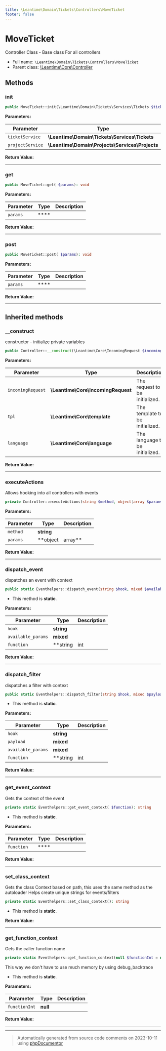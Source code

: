 ```yaml
---
title: \Leantime\Domain\Tickets\Controllers\MoveTicket
footer: false
---
```


# MoveTicket

Controller Class - Base class For all controllers



* Full name: `\Leantime\Domain\Tickets\Controllers\MoveTicket`
* Parent class: [\Leantime\Core\Controller](../../../Core/Controller.md)



## Methods

### init



```php
public MoveTicket::init(\Leantime\Domain\Tickets\Services\Tickets $ticketService, \Leantime\Domain\Projects\Services\Projects $projectService): void
```








**Parameters:**

| Parameter | Type | Description |
|-----------|------|-------------|
| `ticketService` | **\Leantime\Domain\Tickets\Services\Tickets** |  |
| `projectService` | **\Leantime\Domain\Projects\Services\Projects** |  |


**Return Value:**





---
### get



```php
public MoveTicket::get( $params): void
```








**Parameters:**

| Parameter | Type | Description |
|-----------|------|-------------|
| `params` | **** |  |


**Return Value:**





---
### post



```php
public MoveTicket::post( $params): void
```








**Parameters:**

| Parameter | Type | Description |
|-----------|------|-------------|
| `params` | **** |  |


**Return Value:**





---


## Inherited methods

### __construct

constructor - initialize private variables

```php
public Controller::__construct(\Leantime\Core\IncomingRequest $incomingRequest, \Leantime\Core\template $tpl, \Leantime\Core\language $language): mixed
```








**Parameters:**

| Parameter | Type | Description |
|-----------|------|-------------|
| `incomingRequest` | **\Leantime\Core\IncomingRequest** | The request to be initialized. |
| `tpl` | **\Leantime\Core\template** | The template to be initialized. |
| `language` | **\Leantime\Core\language** | The language to be initialized. |


**Return Value:**





---
### executeActions

Allows hooking into all controllers with events

```php
private Controller::executeActions(string $method, object|array $params): void
```








**Parameters:**

| Parameter | Type | Description |
|-----------|------|-------------|
| `method` | **string** |  |
| `params` | **object|array** |  |


**Return Value:**





---
### dispatch_event

dispatches an event with context

```php
public static Eventhelpers::dispatch_event(string $hook, mixed $available_params = [], string|int|null $function = null): void
```



* This method is **static**.




**Parameters:**

| Parameter | Type | Description |
|-----------|------|-------------|
| `hook` | **string** |  |
| `available_params` | **mixed** |  |
| `function` | **string|int|null** |  |


**Return Value:**





---
### dispatch_filter

dispatches a filter with context

```php
public static Eventhelpers::dispatch_filter(string $hook, mixed $payload, mixed $available_params = [], string|int|null $function = null): mixed
```



* This method is **static**.




**Parameters:**

| Parameter | Type | Description |
|-----------|------|-------------|
| `hook` | **string** |  |
| `payload` | **mixed** |  |
| `available_params` | **mixed** |  |
| `function` | **string|int|null** |  |


**Return Value:**





---
### get_event_context

Gets the context of the event

```php
private static Eventhelpers::get_event_context( $function): string
```



* This method is **static**.




**Parameters:**

| Parameter | Type | Description |
|-----------|------|-------------|
| `function` | **** |  |


**Return Value:**





---
### set_class_context

Gets the class Context based on path, this uses the same method as the autoloader
Helps create unique strings for events/filters

```php
private static Eventhelpers::set_class_context(): string
```



* This method is **static**.





**Return Value:**





---
### get_function_context

Gets the caller function name

```php
private static Eventhelpers::get_function_context(null $functionInt = null): string
```

This way we don't have to use much memory by using debug_backtrace

* This method is **static**.




**Parameters:**

| Parameter | Type | Description |
|-----------|------|-------------|
| `functionInt` | **null** |  |


**Return Value:**





---


---
> Automatically generated from source code comments on 2023-10-11 using [phpDocumentor](http://www.phpdoc.org/)
